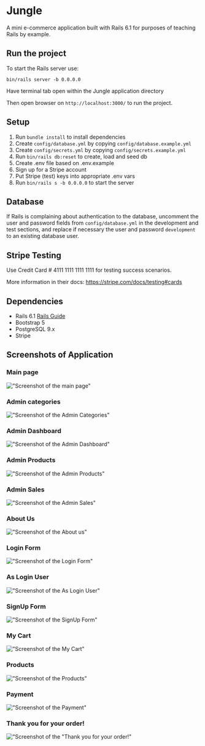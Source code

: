 # Jungle

A mini e-commerce application built with Rails 6.1 for purposes of teaching Rails by example.

## Run the project

To start the Rails server use:
```
bin/rails server -b 0.0.0.0
```
 Have terminal tab open within the Jungle application directory

 Then open browser on `http://localhost:3000/` to run the project.

## Setup

1. Run `bundle install` to install dependencies
2. Create `config/database.yml` by copying `config/database.example.yml`
3. Create `config/secrets.yml` by copying `config/secrets.example.yml`
4. Run `bin/rails db:reset` to create, load and seed db
5. Create .env file based on .env.example
6. Sign up for a Stripe account
7. Put Stripe (test) keys into appropriate .env vars
8. Run `bin/rails s -b 0.0.0.0` to start the server

## Database

If Rails is complaining about authentication to the database, uncomment the user and password fields from `config/database.yml` in the development and test sections, and replace if necessary the user and password `development` to an existing database user.

## Stripe Testing

Use Credit Card # 4111 1111 1111 1111 for testing success scenarios.

More information in their docs: <https://stripe.com/docs/testing#cards>

## Dependencies

- Rails 6.1 [Rails Guide](http://guides.rubyonrails.org/v6.1/)
- Bootstrap 5
- PostgreSQL 9.x
- Stripe
## Screenshots of Application
###  Main page

!["Screenshot of the main page"](docs/index.png)
###  Admin categories

!["Screenshot of the Admin Categories"](docs/Admin_categories.png)

### Admin Dashboard
!["Screenshot of the Admin Dashboard"](docs/Admin_dashboard.png)

### Admin Products
!["Screenshot of the Admin Products"](docs/Admin_products.png)

### Admin Sales
!["Screenshot of the Admin Sales"](docs/admin_sales.png)

### About Us
!["Screenshot of the About us"](docs/About_us.png)

### Login Form
!["Screenshot of the Login Form"](docs/Login.png)

### As Login User
!["Screenshot of the As Login User"](docs/User_login.png)

### SignUp Form
!["Screenshot of the SignUp Form"](docs/SignUp.png)

### My Cart
!["Screenshot of the My Cart"](docs/Mycart.png)

### Products
!["Screenshot of the Products"](docs/products.png)

### Payment
!["Screenshot of the Payment"](docs/Payment.png)

### Thank you for your order!
!["Screenshot of the "Thank you for your order!"](docs/Thank_you_for_your_order.png)




